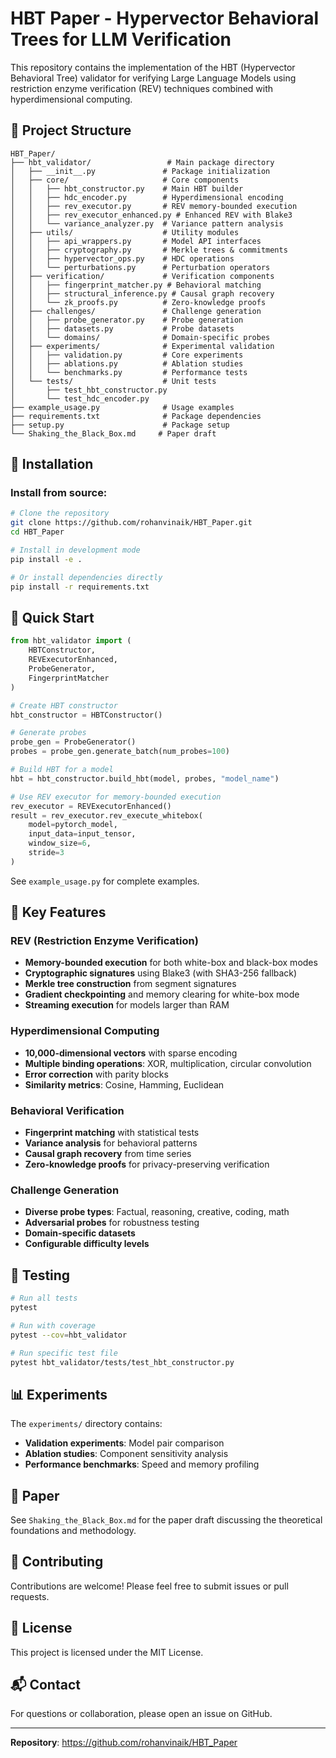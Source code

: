# HBT Paper - Hypervector Behavioral Trees for LLM Verification

This repository contains the implementation of the HBT (Hypervector Behavioral Tree) validator for verifying Large Language Models using restriction enzyme verification (REV) techniques combined with hyperdimensional computing.

## 📁 Project Structure

```
HBT_Paper/
├── hbt_validator/                 # Main package directory
│   ├── __init__.py               # Package initialization
│   ├── core/                     # Core components
│   │   ├── hbt_constructor.py    # Main HBT builder
│   │   ├── hdc_encoder.py        # Hyperdimensional encoding
│   │   ├── rev_executor.py       # REV memory-bounded execution
│   │   ├── rev_executor_enhanced.py # Enhanced REV with Blake3
│   │   └── variance_analyzer.py  # Variance pattern analysis
│   ├── utils/                    # Utility modules
│   │   ├── api_wrappers.py       # Model API interfaces
│   │   ├── cryptography.py       # Merkle trees & commitments
│   │   ├── hypervector_ops.py    # HDC operations
│   │   └── perturbations.py      # Perturbation operators
│   ├── verification/             # Verification components
│   │   ├── fingerprint_matcher.py # Behavioral matching
│   │   ├── structural_inference.py # Causal graph recovery
│   │   └── zk_proofs.py          # Zero-knowledge proofs
│   ├── challenges/               # Challenge generation
│   │   ├── probe_generator.py    # Probe generation
│   │   ├── datasets.py           # Probe datasets
│   │   └── domains/              # Domain-specific probes
│   ├── experiments/              # Experimental validation
│   │   ├── validation.py         # Core experiments
│   │   ├── ablations.py          # Ablation studies
│   │   └── benchmarks.py         # Performance tests
│   └── tests/                    # Unit tests
│       ├── test_hbt_constructor.py
│       └── test_hdc_encoder.py
├── example_usage.py              # Usage examples
├── requirements.txt              # Package dependencies
├── setup.py                      # Package setup
└── Shaking_the_Black_Box.md     # Paper draft

```

## 🚀 Installation

### Install from source:
```bash
# Clone the repository
git clone https://github.com/rohanvinaik/HBT_Paper.git
cd HBT_Paper

# Install in development mode
pip install -e .

# Or install dependencies directly
pip install -r requirements.txt
```

## 📖 Quick Start

```python
from hbt_validator import (
    HBTConstructor,
    REVExecutorEnhanced,
    ProbeGenerator,
    FingerprintMatcher
)

# Create HBT constructor
hbt_constructor = HBTConstructor()

# Generate probes
probe_gen = ProbeGenerator()
probes = probe_gen.generate_batch(num_probes=100)

# Build HBT for a model
hbt = hbt_constructor.build_hbt(model, probes, "model_name")

# Use REV executor for memory-bounded execution
rev_executor = REVExecutorEnhanced()
result = rev_executor.rev_execute_whitebox(
    model=pytorch_model,
    input_data=input_tensor,
    window_size=6,
    stride=3
)
```

See `example_usage.py` for complete examples.

## 🔑 Key Features

### REV (Restriction Enzyme Verification)
- **Memory-bounded execution** for both white-box and black-box modes
- **Cryptographic signatures** using Blake3 (with SHA3-256 fallback)
- **Merkle tree construction** from segment signatures
- **Gradient checkpointing** and memory clearing for white-box mode
- **Streaming execution** for models larger than RAM

### Hyperdimensional Computing
- **10,000-dimensional vectors** with sparse encoding
- **Multiple binding operations**: XOR, multiplication, circular convolution
- **Error correction** with parity blocks
- **Similarity metrics**: Cosine, Hamming, Euclidean

### Behavioral Verification
- **Fingerprint matching** with statistical tests
- **Variance analysis** for behavioral patterns
- **Causal graph recovery** from time series
- **Zero-knowledge proofs** for privacy-preserving verification

### Challenge Generation
- **Diverse probe types**: Factual, reasoning, creative, coding, math
- **Adversarial probes** for robustness testing
- **Domain-specific datasets**
- **Configurable difficulty levels**

## 🧪 Testing

```bash
# Run all tests
pytest

# Run with coverage
pytest --cov=hbt_validator

# Run specific test file
pytest hbt_validator/tests/test_hbt_constructor.py
```

## 📊 Experiments

The `experiments/` directory contains:
- **Validation experiments**: Model pair comparison
- **Ablation studies**: Component sensitivity analysis
- **Performance benchmarks**: Speed and memory profiling

## 📝 Paper

See `Shaking_the_Black_Box.md` for the paper draft discussing the theoretical foundations and methodology.

## 🤝 Contributing

Contributions are welcome! Please feel free to submit issues or pull requests.

## 📄 License

This project is licensed under the MIT License.

## 📬 Contact

For questions or collaboration, please open an issue on GitHub.

---

**Repository**: https://github.com/rohanvinaik/HBT_Paper